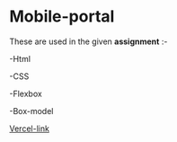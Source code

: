 # Mobile-portal

These are used in the given **assignment** :-

-Html   

-CSS

-Flexbox

-Box-model


[Vercel-link](https://mobile-portal.vercel.app/)
